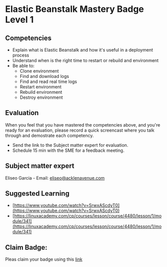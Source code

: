 # Elastic Beanstalk Mastery Badge Level 1

## Competencies

 - Explain what is Elastic Beanstalk and how it's useful in a deployment process
 - Understand when is the right time to restart or rebuild and environment
 - Be able to:
	- Clone environment
	- Find and download logs
	- Find and read real time logs
	- Restart environment
	- Rebuild environment
	- Destroy environment

## Evaluation

When you feel that you have mastered the competencies above, and you're ready for an evaluation, please record a quick screencast where you talk through and demostrate each competency.
- Send the link to the Subject matter expert for evaluation.
- Schedule 15 min with the SME for a feedback meeting.

## Subject matter expert
Eliseo Garcia - Email: eliseo@acklenavenue.com

## Suggested Learning

 - [https://www.youtube.com/watch?v=SrwxAScdyT0](https://www.youtube.com/watch?v=SrwxAScdyT0)
 - [https://linuxacademy.com/cp/courses/lesson/course/4480/lesson/1/module/341](https://linuxacademy.com/cp/courses/lesson/course/4480/lesson/1/module/341)

## Claim Badge:
 Pleas claim your badge using this [link](https://badgr.com/issuers/5d99f5d946e0fb002174dd54/badges/5e0f8c9046e0fb002739c790/)
